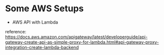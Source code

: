 # Some AWS Setups

* AWS API with Lambda

reference: https://docs.aws.amazon.com/apigateway/latest/developerguide/api-gateway-create-api-as-simple-proxy-for-lambda.html#api-gateway-proxy-integration-create-lambda-backend
